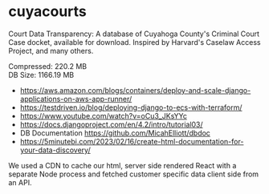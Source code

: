 # cuyacourts

Court Data Transparency: A database of Cuyahoga County's Criminal Court Case docket, available for download. Inspired by Harvard's Caselaw Access Project, and many others.

Compressed: 220.2 MB<br>
DB Size: 1166.19 MB

- https://aws.amazon.com/blogs/containers/deploy-and-scale-django-applications-on-aws-app-runner/
- https://testdriven.io/blog/deploying-django-to-ecs-with-terraform/
- https://www.youtube.com/watch?v=oCu3_JKsYYc
- https://docs.djangoproject.com/en/4.2/intro/tutorial03/
- DB Documentation https://github.com/MicahElliott/dbdoc
- https://5minutebi.com/2023/02/16/create-html-documentation-for-your-data-discovery/

We used a CDN to cache our html, server side rendered React with a separate Node process and fetched customer specific data client side from an API.
